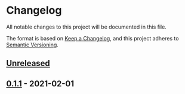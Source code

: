 # Changelog

All notable changes to this project will be documented in this file.

The format is based on [Keep a Changelog](https://keepachangelog.com/en/1.0.0/),
and this project adheres to [Semantic Versioning](https://semver.org/spec/v2.0.0.html).

## [Unreleased]

## [0.1.1] - 2021-02-01

[Unreleased]: https://github.com/nicholas-gates/demo-gitflow-release/compare/0.1.1...HEAD

[0.1.1]: https://github.com/nicholas-gates/demo-gitflow-release/compare/840493879eeb71b82c2402ccf861991436de91f9...0.1.1
